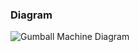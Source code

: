 ### Diagram
![Gumball Machine Diagram](https://user-images.githubusercontent.com/30439829/153694635-205c9d19-ce19-49a0-80f1-1266ddbae434.png)
